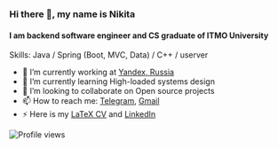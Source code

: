 ### Hi there 👋, my name is Nikita
#### I am backend software engineer and CS graduate of ITMO University

Skills: Java / Spring (Boot, MVC, Data) / C++ / userver

- 🔭 I’m currently working at [Yandex, Russia](https://yandex.com/company) 
- 🌱 I’m currently learning High-loaded systems design
- 👯 I’m looking to collaborate on Open source projects
- 📫 How to reach me: [Telegram](https://t.me/nkorzh), [Gmail](mailto:n.korzhikov@gmail.com)
- ⚡ Here is my [LaTeX CV](https://drive.google.com/file/d/1M5jjx0fc3uxBojcrTW5xUoRM_vkavjQK/view?usp=sharing) and [LinkedIn](https://www.linkedin.com/in/nikita-kozhukharov/)

![Profile views](https://gpvc.arturio.dev/nkorzh)  
<!--
**nkorzh/nkorzh** is a ✨ _special_ ✨ repository because its `README.md` (this file) appears on your GitHub profile.

Here are some ideas to get you started:

- 🔭 I’m currently working on ...
- 🌱 I’m currently learning ...
- 👯 I’m looking to collaborate on ...
- 🤔 I’m looking for help with ...
- 💬 Ask me about ...
- 📫 How to reach me: ...
- 😄 Pronouns: ...
- ⚡ Fun fact: ...
-->
